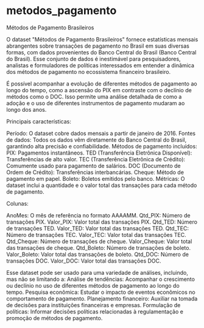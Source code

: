 # metodos_pagamento
Métodos de Pagamento Brasileiros

O dataset "Métodos de Pagamento Brasileiros" fornece estatísticas mensais abrangentes sobre transações de pagamento no Brasil em suas diversas formas, com dados provenientes do Banco Central do Brasil (Banco Central do Brasil). Esse conjunto de dados é inestimável para pesquisadores, analistas e formuladores de políticas interessados em entender a dinâmica dos métodos de pagamento no ecossistema financeiro brasileiro.

É possível acompanhar a evolução de diferentes métodos de pagamento ao longo do tempo, como a ascensão do PIX em contraste com o declínio de métodos como o DOC. Isso permite uma análise detalhada de como a adoção e o uso de diferentes instrumentos de pagamento mudaram ao longo dos anos.

Principais características:

Período: O dataset cobre dados mensais a partir de janeiro de 2016.
Fontes de dados: Todos os dados vêm diretamente do Banco Central do Brasil, garantindo alta precisão e confiabilidade.
Métodos de pagamento incluídos:
PIX: Pagamentos instantâneos.
TED (Transferência Eletrônica Disponível): Transferências de alto valor.
TEC (Transferência Eletrônica de Crédito): Comumente usado para pagamento de salários.
DOC (Documento de Ordem de Crédito): Transferências interbancárias.
Cheque: Método de pagamento em papel.
Boleto: Boletos emitidos pelo banco.
Métricas: O dataset inclui a quantidade e o valor total das transações para cada método de pagamento.

Colunas:

AnoMes: O mês de referência no formato AAAAMM.
Qtd_PIX: Número de transações PIX.
Valor_PIX: Valor total das transações PIX.
Qtd_TED: Número de transações TED.
Valor_TED: Valor total das transações TED.
Qtd_TEC: Número de transações TEC.
Valor_TEC: Valor total das transações TEC.
Qtd_Cheque: Número de transações de cheque.
Valor_Cheque: Valor total das transações de cheque.
Qtd_Boleto: Número de transações de boleto.
Valor_Boleto: Valor total das transações de boleto.
Qtd_DOC: Número de transações DOC.
Valor_DOC: Valor total das transações DOC.

Esse dataset pode ser usado para uma variedade de análises, incluindo, mas não se limitando a:
Análise de tendências: Acompanhar o crescimento ou declínio no uso de diferentes métodos de pagamento ao longo do tempo.
Pesquisa econômica: Estudar o impacto de eventos econômicos no comportamento de pagamento.
Planejamento financeiro: Auxiliar na tomada de decisões para instituições financeiras e empresas.
Formulação de políticas: Informar decisões políticas relacionadas à regulamentação e promoção de métodos de pagamento.


